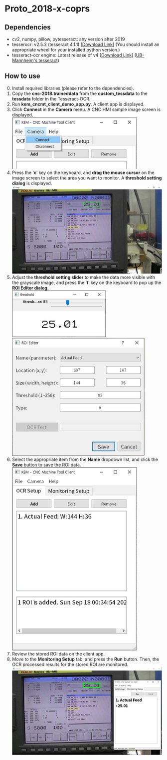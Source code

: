 # Proto_2018-x-coprs

## Dependencies
- cv2, numpy, pillow, pytesseract: any version after 2019
- tesserocr: v2.5.2 (tesseract 4.1.1) [[Download Link](https://github.com/simonflueckiger/tesserocr-windows_build/releases/tag/tesserocr-v2.5.2-tesseract-4.1.1)] (You should install an appropriate wheel for your installed python version.)
- tesseract-ocr engine: Latest release of v4 [[Download Link](https://digi.bib.uni-mannheim.de/tesseract/tesseract-ocr-w64-setup-v4.1.0.20190314.exe)] ([UB-Mannheim's tesseract](https://github.com/UB-Mannheim/tesseract/wiki))  

## How to use
0. Install required libraries (please refer to the dependencies).  
1. Copy the **cnc-2018.traineddata** from the **custom_tessdata** to the **tessdata** folder in the Tesseract-OCR.  
2. Run **kem_cncmt_client_demo_app.py**. A client app is displayed.  
3. Click **Connect** in the **Camera** menu. A CNC HMI sample image screen is displayed.  
![](proto_2018-x-corps/kem_cncmt_how_to_use-1.png)
4. Press the ‘**c**’ key on the keyboard, and **drag the mouse cursor** on the image screen to select the area you want to monitor. A **threshold setting dialog** is displayed.  
![](proto_2018-x-corps/kem_cncmt_how_to_use-2.png)
5. Adjust the **threshold setting slider** to make the data more visible with the grayscale image, and press the ‘**t**’ key on the keyboard to pop up the **ROI Editor dialog**.  
![](proto_2018-x-corps/kem_cncmt_how_to_use-3.png)
![](proto_2018-x-corps/kem_cncmt_how_to_use-4.png)
6. Select the appropriate item from the **Name** dropdown list, and click the **Save** button to save the ROI data.  
![](proto_2018-x-corps/kem_cncmt_how_to_use-5.png)
7. Review the stored ROI data on the client app.  
8. Move to the **Monitoring Setup** tab, and press the **Run** button. Then, the OCR processed results for the stored ROI are monitored.  
![](proto_2018-x-corps/kem_cncmt_how_to_use-6.png)
